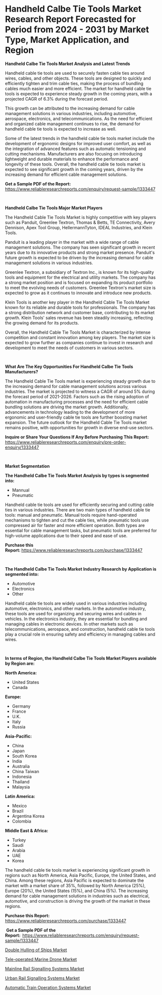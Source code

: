 <p><h1>Handheld Calbe Tie Tools Market Research Report Forecasted for Period from 2024 -  2031 by Market Type, Market Application, and Region</h1></p><p><strong>Handheld Calbe Tie Tools Market Analysis and Latest Trends</strong></p>
<p><p>Handheld cable tie tools are used to securely fasten cable ties around wires, cables, and other objects. These tools are designed to quickly and efficiently tighten and trim cable ties, making the process of bundling cables much easier and more efficient. The market for handheld cable tie tools is expected to experience steady growth in the coming years, with a projected CAGR of 6.3% during the forecast period.</p><p>This growth can be attributed to the increasing demand for cable management solutions in various industries, including automotive, aerospace, electronics, and telecommunications. As the need for efficient and organized cable management continues to rise, the demand for handheld cable tie tools is expected to increase as well.</p><p>Some of the latest trends in the handheld cable tie tools market include the development of ergonomic designs for improved user comfort, as well as the integration of advanced features such as automatic tensioning and cutting mechanisms. Manufacturers are also focusing on introducing lightweight and durable materials to enhance the performance and longevity of these tools. Overall, the handheld cable tie tools market is expected to see significant growth in the coming years, driven by the increasing demand for efficient cable management solutions.</p></p>
<p><strong>Get a Sample PDF of the Report:&nbsp;</strong> <a href="https://www.reliableresearchreports.com/enquiry/request-sample/1333447">https://www.reliableresearchreports.com/enquiry/request-sample/1333447</a></p>
<p>&nbsp;</p>
<p><strong>Handheld Calbe Tie Tools Major Market Players</strong></p>
<p><p>The Handheld Cable Tie Tools Market is highly competitive with key players such as Panduit, Greenlee Textron, Thomas & Betts, TE Connectivity, Avery Dennison, Apex Tool Group, HellermannTyton, IDEAL Industries, and Klein Tools.</p><p>Panduit is a leading player in the market with a wide range of cable management solutions. The company has seen significant growth in recent years due to its innovative products and strong market presence. Panduit's future growth is expected to be driven by the increasing demand for cable management solutions in various industries.</p><p>Greenlee Textron, a subsidiary of Textron Inc., is known for its high-quality tools and equipment for the electrical and utility markets. The company has a strong market position and is focused on expanding its product portfolio to meet the evolving needs of customers. Greenlee Textron's market size is expected to grow as it continues to innovate and introduce new products.</p><p>Klein Tools is another key player in the Handheld Cable Tie Tools Market known for its reliable and durable tools for professionals. The company has a strong distribution network and customer base, contributing to its market growth. Klein Tools' sales revenue has been steadily increasing, reflecting the growing demand for its products.</p><p>Overall, the Handheld Cable Tie Tools Market is characterized by intense competition and constant innovation among key players. The market size is expected to grow further as companies continue to invest in research and development to meet the needs of customers in various sectors.</p></p>
<p>&nbsp;</p>
<p><strong>What Are The Key Opportunities For Handheld Calbe Tie Tools Manufacturers?</strong></p>
<p><p>The Handheld Cable Tie Tools market is experiencing steady growth due to the increasing demand for cable management solutions across various industries. The market is projected to witness a CAGR of around 5% during the forecast period of 2021-2026. Factors such as the rising adoption of automation in manufacturing processes and the need for efficient cable bundling solutions are driving the market growth. Additionally, advancements in technology leading to the development of more ergonomic and user-friendly cable tie tools are further boosting market expansion. The future outlook for the Handheld Cable Tie Tools market remains positive, with opportunities for growth in diverse end-use sectors.</p></p>
<p><strong>Inquire or Share Your Questions If Any Before Purchasing This Report:</strong> <a href="https://www.reliableresearchreports.com/enquiry/pre-order-enquiry/1333447">https://www.reliableresearchreports.com/enquiry/pre-order-enquiry/1333447</a></p>
<p>&nbsp;</p>
<p><strong>Market Segmentation</strong></p>
<p><strong>The Handheld Calbe Tie Tools Market Analysis by types is segmented into:</strong></p>
<p><ul><li>Mannual</li><li>Pneumatic</li></ul></p>
<p><p>Handheld cable tie tools are used for efficiently securing and cutting cable ties in various industries. There are two main types of handheld cable tie tools: manual and pneumatic. Manual tools require hand-operated mechanisms to tighten and cut the cable ties, while pneumatic tools use compressed air for faster and more efficient operation. Both types are essential for cable management tasks, but pneumatic tools are preferred for high-volume applications due to their speed and ease of use.</p></p>
<p><strong>Purchase this Report:&nbsp;</strong><a href="https://www.reliableresearchreports.com/purchase/1333447">https://www.reliableresearchreports.com/purchase/1333447</a></p>
<p>&nbsp;</p>
<p><strong>The Handheld Calbe Tie Tools Market Industry Research by Application is segmented into:</strong></p>
<p><ul><li>Automotive</li><li>Electronics</li><li>Other</li></ul></p>
<p><p>Handheld cable tie tools are widely used in various industries including automotive, electronics, and other markets. In the automotive industry, these tools are used for organizing and securing wires and cables in vehicles. In the electronics industry, they are essential for bundling and managing cables in electronic devices. In other markets such as telecommunications, aerospace, and construction, handheld cable tie tools play a crucial role in ensuring safety and efficiency in managing cables and wires.</p></p>
<p>&nbsp;</p>
<p><strong>In terms of Region, the Handheld Calbe Tie Tools Market Players available by Region are:</strong></p>
<p>
    <p> <strong> North America: </strong>
        <ul>
            <li>United States</li>
            <li>Canada</li>
        </ul>
        </p> 
    <p> <strong> Europe: </strong>
        <ul>
            <li>Germany</li>
            <li>France</li>
            <li>U.K.</li>
            <li>Italy</li>
            <li>Russia</li>
        </ul>
        </p> 
    <p> <strong> Asia-Pacific: </strong>
        <ul>
            <li>China</li>
            <li>Japan</li>
            <li>South Korea</li>
            <li>India</li>
            <li>Australia</li>
            <li>China Taiwan</li>
            <li>Indonesia</li>
            <li>Thailand</li>
            <li>Malaysia</li>
        </ul>
        </p> 
    <p> <strong> Latin America: </strong>
        <ul>
            <li>Mexico</li>
            <li>Brazil</li>
            <li>Argentina Korea</li>
            <li>Colombia</li>
        </ul>
        </p> 
    <p> <strong> Middle East & Africa: </strong>
        <ul>
            <li>Turkey</li>
            <li>Saudi</li>
            <li>Arabia</li>
            <li>UAE</li>
            <li>Korea</li>
        </ul>
    </p>
    </p>
<p><p>The handheld cable tie tools market is experiencing significant growth in regions such as North America, Asia Pacific, Europe, the United States, and China. Among these regions, Asia Pacific is expected to dominate the market with a market share of 35%, followed by North America (25%), Europe (20%), the United States (15%), and China (5%). The increasing demand for cable management solutions in industries such as electrical, automotive, and construction is driving the growth of the market in these regions.</p></p>
<p><strong>Purchase this Report: </strong><a href="https://www.reliableresearchreports.com/purchase/1333447">https://www.reliableresearchreports.com/purchase/1333447</a></p>
<p>&nbsp;<strong>Get a Sample PDF of the Report:&nbsp;&nbsp;</strong><a href="https://www.reliableresearchreports.com/enquiry/request-sample/1333447">https://www.reliableresearchreports.com/enquiry/request-sample/1333447</a></p>
<p><strong></strong></p>
<p><p><a href="https://issuu.com/reportprime-2/docs/double-hulling-of-ships-market-size-2030.pptx">Double Hulling of Ships Market</a></p><p><a href="https://issuu.com/reportprime-2/docs/tele-operated-marine-drone-market-size-2030.pptx">Tele-operated Marine Drone Market</a></p><p><a href="https://github.com/marloy8/Market-Research-Report-List-3/blob/main/mainline-rail-signalling-systems-market.md">Mainline Rail Signalling Systems Market</a></p><p><a href="https://github.com/WillieWoodard/Market-Research-Report-List-3/blob/main/urban-rail-signalling-systems-market.md">Urban Rail Signalling Systems Market</a></p><p><a href="https://github.com/sougarounis/Market-Research-Report-List-2/blob/main/automatic-train-operation-systems-market.md">Automatic Train Operation Systems Market</a></p></p>